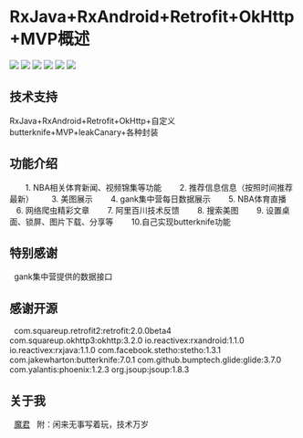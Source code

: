 # RxJava+RxAndroid+Retrofit+OkHttp+MVP概述
![](http://upload-images.jianshu.io/upload_images/3278692-3a0d5e9414a05408.png?imageMogr2/auto-orient/strip%7CimageView2/2/w/1240)
![](http://upload-images.jianshu.io/upload_images/3278692-7ee3a1486389b339.png?imageMogr2/auto-orient/strip%7CimageView2/2/w/1240)
![](http://upload-images.jianshu.io/upload_images/3278692-18ea9e6c4e05e48b.png?imageMogr2/auto-orient/strip%7CimageView2/2/w/1240)
![](http://upload-images.jianshu.io/upload_images/3278692-148ef8b741eaccbd.png?imageMogr2/auto-orient/strip%7CimageView2/2/w/1240)
![](http://upload-images.jianshu.io/upload_images/3278692-e609bd931a4ee8bc.png?imageMogr2/auto-orient/strip%7CimageView2/2/w/1240)
![](http://upload-images.jianshu.io/upload_images/3278692-57da8e74d5c570a8.png?imageMogr2/auto-orient/strip%7CimageView2/2/w/1240)


## 技术支持
   RxJava+RxAndroid+Retrofit+OkHttp+自定义butterknife+MVP+leakCanary+各种封装
   
## 功能介绍
        1. NBA相关体育新闻、视频锦集等功能
        2. 推荐信息信息（按照时间推荐最新）
        3. 美图展示
        4. gank集中营每日数据展示
        5. NBA体育直播
        6. 网络爬虫精彩文章
        7. 阿里百川技术反馈
        8. 搜索美图
        9. 设置桌面、锁屏、图片下载、分享等
        10.自己实现butterknife功能

## 特别感谢
   gank集中营提供的数据接口
   
## 感谢开源
   com.squareup.retrofit2:retrofit:2.0.0beta4
   com.squareup.okhttp3:okhttp:3.2.0
   io.reactivex:rxandroid:1.1.0
   io.reactivex:rxjava:1.1.0
   com.facebook.stetho:stetho:1.3.1
   com.jakewharton:butterknife:7.0.1
   com.github.bumptech.glide:glide:3.7.0
   com.yalantis:phoenix:1.2.3
   org.jsoup:jsoup:1.8.3
   
## 关于我
   <a href="http://www.jianshu.com/p/8fe64be36301">魔君</a>
   附：闲来无事写着玩，技术万岁

